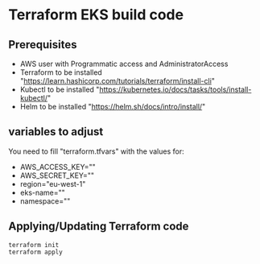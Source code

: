 # Terraform EKS build code
## Prerequisites

* AWS user with Programmatic access and AdministratorAccess
* Terraform to be installed "https://learn.hashicorp.com/tutorials/terraform/install-cli"
* Kubectl to be installed "https://kubernetes.io/docs/tasks/tools/install-kubectl/"
* Helm to be installed "https://helm.sh/docs/intro/install/"

## variables to adjust
You need to fill "terraform.tfvars" with the values for:
- AWS_ACCESS_KEY=""
- AWS_SECRET_KEY=""
- region="eu-west-1"
- eks-name=""
- namespace=""

## Applying/Updating Terraform code

`terraform init` </br>
`terraform apply`

